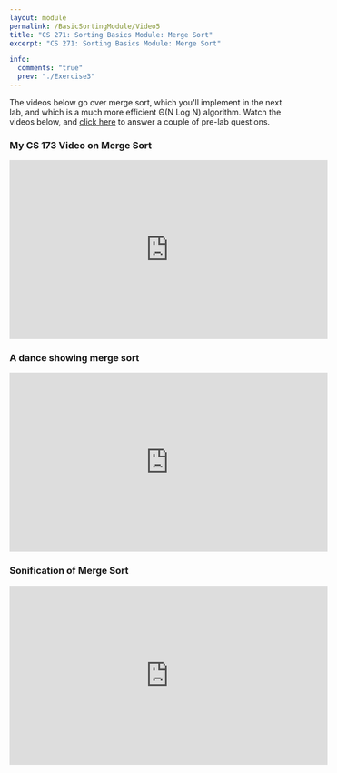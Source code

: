 ```yaml
---
layout: module
permalink: /BasicSortingModule/Video5
title: "CS 271: Sorting Basics Module: Merge Sort"
excerpt: "CS 271: Sorting Basics Module: Merge Sort"

info:
  comments: "true"
  prev: "./Exercise3"
---
```


<p>
The videos below go over merge sort, which you'll implement in the next lab, and which is a much more efficient &Theta;(N Log N) algorithm.  Watch the videos below, and <a href = "https://ursinus.instructure.com/courses/18044/quizzes/26758">click here</a> to answer a couple of pre-lab questions.
</p>

<h3>My CS 173 Video on Merge Sort</h3>
<iframe width="560" height="315" src="https://www.youtube.com/embed/_V-7NpSXuB4" frameborder="0" allow="accelerometer; autoplay; clipboard-write; encrypted-media; gyroscope; picture-in-picture" allowfullscreen></iframe>

<h3>A dance showing merge sort</h3>
<iframe width="560" height="315" src="https://www.youtube.com/embed/XaqR3G_NVoo" frameborder="0" allow="accelerometer; autoplay; clipboard-write; encrypted-media; gyroscope; picture-in-picture" allowfullscreen></iframe>

<h3>Sonification of Merge Sort</h3>

<iframe width="560" height="315" src="https://www.youtube.com/embed/ZRPoEKHXTJg" frameborder="0" allow="accelerometer; autoplay; clipboard-write; encrypted-media; gyroscope; picture-in-picture" allowfullscreen></iframe>
